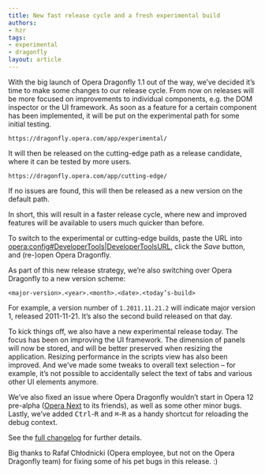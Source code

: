 ```yaml
---
title: New fast release cycle and a fresh experimental build
authors:
- hzr
tags:
- experimental
- dragonfly
layout: article
---
```

<p>With the big launch of Opera Dragonfly 1.1 out of the way, we’ve decided it’s time to make some changes to our release cycle. From now on releases will be more focused on improvements to individual components, e.g. the DOM inspector or the UI framework. As soon as a feature for a certain component has been implemented, it will be put on the experimental path for some initial testing.</p>

<pre><code><a>https://dragonfly.opera.com/app/experimental/</a></code></pre>

<p>It will then be released on the cutting-edge path as a release candidate, where it can be tested by more users.</p>

<pre><code><a>https://dragonfly.opera.com/app/cutting-edge/</a></code></pre>

<p>If no issues are found, this will then be released as a new version on the default path.</p>

<p>In short, this will result in a faster release cycle, where new and improved features will be available to users much quicker than before.</p>

<p class="note">To switch to the experimental or cutting-edge builds, paste the URL into <a href="opera:config#Developer%20Tools%20URL">opera:config#DeveloperTools|DeveloperToolsURL</a>, click the <em>Save</em> button, and (re-)open Opera Dragonfly.</p>

<p>As part of this new release strategy, we’re also switching over Opera Dragonfly to a new version scheme:</p>

<pre><code>&lt;major-version&gt;.&lt;year&gt;.&lt;month&gt;.&lt;date&gt;.&lt;today’s-build&gt;</code></pre>

<p>For example, a version number of <code>1.2011.11.21.2</code> will indicate major version 1, released 2011-11-21. It’s also the second build released on that day.</p>

<p>To kick things off, we also have a new experimental release today. The focus has been on improving the UI framework. The dimension of panels will now be stored, and will be better preserved when resizing the application. Resizing performance in the scripts view has also been improved. And we’ve made some tweaks to overall text selection – for example, it’s not possible to accidentally select the text of tabs and various other UI elements anymore.</p>

<p>We’ve also fixed an issue where Opera Dragonfly wouldn’t start in Opera 12 pre-alpha (<a href="http://www.opera.com/browser/next/">Opera Next</a> to its friends), as well as some other minor bugs. Lastly, we’ve added <kbd>Ctrl</kbd>-<kbd>R</kbd> and <kbd>⌘</kbd>-<kbd>R</kbd> as a handy shortcut for reloading the debug context.</p>

<p>See the <a href="http://dragonfly.opera.com/app/stp-1/experimental/logs/4981.83d21cc21b45.log" target="_blank">full changelog</a> for further details.</p>

<p>Big thanks to Rafał Chłodnicki (Opera employee, but not on the Opera Dragonfly team) for fixing some of his pet bugs in this release. :)</p>
